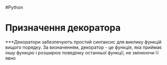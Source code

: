 #Python
# Призначення декоратора
***Декоратори забезпечують простий синтаксис для виклику функцій вищого порядку. За визначенням, декоратор - це функція, яка приймає іншу функцію і розширює поведінку останньої функції, не змінюючи її явно

